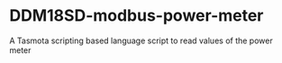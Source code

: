 # DDM18SD-modbus-power-meter
A Tasmota scripting based language script to read values of the power meter
